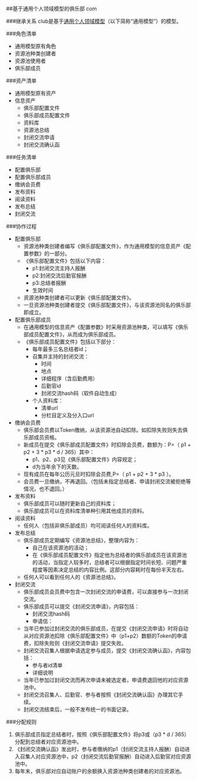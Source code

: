 ##基于通用个人领域模型的俱乐部
com

###继承关系
club是基于[通用个人领域模型](common.com.md)（以下简称“通用模型”）的模型。

###角色清单
* 通用模型原有角色
* 资源池种类创建者
* 资源池使用者
* 俱乐部成员

###资产清单
* 通用模型原有资产
* 信息资产
	* 俱乐部配置文件
	* 俱乐部成员配置文件
	* 资料库
	* 资源池总结
	* 封闭交流申请
	* 封闭交流确认函

###任务清单
* 配置俱乐部
* 配置俱乐部成员
* 缴纳会员费
* 发布资料
* 阅读资料
* 发布总结
* 封闭交流

###协作过程
* 配置俱乐部
	* 资源池种类创建者编写《俱乐部配置文件》，作为通用模型的信息资产《配置参数》的一部分。
	* 《俱乐部配置文件》包括以下内容：
		* p1:封闭交流主持人报酬
		* p2:封闭交流后勤官报酬
		* p3:总结者报酬
		* 生效时间
	* 资源池种类创建者可以更新《俱乐部配置文件》。
	* 一旦资源池种类创建者提交《俱乐部配置文件》，与该资源池同名的俱乐部即成立。
* 配置俱乐部成员
	* 在通用模型的信息资产《配置参数》时采用资源池种类，可以填写《俱乐部成员配置文件》，从而成为俱乐部成员。
	* 《俱乐部成员配置文件》包括以下部分：
		* 每年最多三名总结者id；
		* 召集并主持的封闭交流：
			* 时间
			* 地点
			* 详细程序（含后勤费用）
			* 后勤官id
			* 封闭交流hash码（软件自动生成）
		* 个人资料库：
			* 清单url
			* 分栏目定义及分入口url
* 缴纳会员费
	* 俱乐部会员费以Token缴纳，从该资源池自动扣除。如扣除失败则失去俱乐部成员资格。
	* 新成员在提交《俱乐部成员配置文件》时扣除会员费，数额为：P=（ p1 + p2 + 3 * p3 * d / 365）其中：
		* p1、p2、p3见《俱乐部配置文件》内容规定；
		* d为当年余下的天数。
	* 现有成员在每年公历元旦时扣除会员费,P=（ p1 + p2 + 3 * p3 ）。
	* 会员费一旦缴纳，不再退回。（包括未指定总结者、申请封闭交流被拒绝等情况，也不退回。）
* 发布资料
	* 俱乐部成员可以随时更新自己的资料库；
	* 俱乐部成员可以在资料库清单种引用其他成员的资料。
* 阅读资料
	* 任何人（包括非俱乐部成员）均可阅读任何人的资料库。
* 发布总结
	* 俱乐部成员定期编写《资源池总结》，整理内容为：
		* 自己在该资源池的活动；
		* 在《俱乐部成员配置文件》指定他为总结者的俱乐部成员在该资源池的活动，当指定人较多时，总结者可以根据指定时间长短、问题严重程度等因素决定总结的内容比例。这部分内容耗时在每份半天左右。
	* 任何人可以看到任何人的《资源池总结》。
* 封闭交流
	* 俱乐部成员会员费中包含一次封闭交流的申请费，可以直接参与一次封闭交流。
	* 俱乐部成员可以提交《封闭交流申请》，内容包括：
		* 封闭交流hash码
		* 申请信：
	* 当年已参加过封闭交流的俱乐部成员，在提交《封闭交流申请》时将自动从对应资源池扣除《俱乐部配置文件》中（p1+p2）数额的Token的申请费，扣除失败则《封闭交流申请》提交失败。
	* 封闭交流召集人根据申请选定参与成员，提交《封闭交流确认函》，内容包括：
		* 参与者id清单
		* 详细说明
	* 当年已参加过封闭交流而再次申请未被选定者，申请费退回他的对应资源池中。
	* 封闭交流召集人、后勤官、参与者按照《封闭交流确认函》办理其它手续。
	* 封闭交流结束后，一般不发布统一的书面记录。

###分配规则
1. 俱乐部成员指定总结者时，按照《俱乐部配置文件》将p3或（p3 * d / 365）分配到总结者对应资源池中。
2. 《封闭交流确认函》发出时，参与者缴纳的p1（封闭交流主持人报酬）自动进入召集人对应资源池中，p2（封闭交流后勤官报酬）自动进入后勤官对应资源池中。
3. 每年末，俱乐部对应自动账户的余额换入资源池种类创建者的对应资源池。